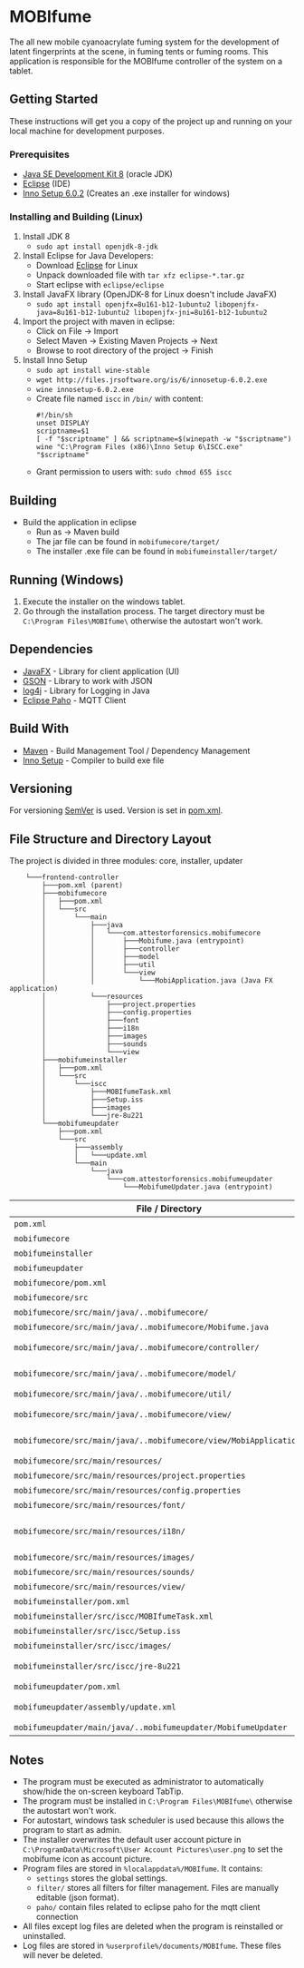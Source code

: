 # MOBIfume

The all new mobile cyanoacrylate fuming system for the development of latent fingerprints at the scene, in fuming tents or fuming rooms.
This application is responsible for the MOBIfume controller of the system on a tablet.

## Getting Started

These instructions will get you a copy of the project up and running on your local machine for development purposes.

### Prerequisites

- [Java SE Development Kit 8](https://www.oracle.com/technetwork/java/javase/downloads/jdk8-downloads-2133151.html) (oracle JDK)
- [Eclipse](https://www.eclipse.org/downloads/packages/release/2019-06/r/eclipse-ide-java-developers) (IDE)
- [Inno Setup 6.0.2](http://www.jrsoftware.org/isdl.php) (Creates an .exe installer for windows)

### Installing and Building (Linux)

1. Install JDK 8
    - `sudo apt install openjdk-8-jdk`
2. Install Eclipse for Java Developers:
    - Download [Eclipse](https://www.eclipse.org/downloads/packages/release/2019-06/r/eclipse-ide-java-developers) for Linux
    - Unpack downloaded file with `tar xfz eclipse-*.tar.gz`
    - Start eclipse with `eclipse/eclipse`
3. Install JavaFX library (OpenJDK-8 for Linux doesn't include JavaFX)
    - `sudo apt install openjfx=8u161-b12-1ubuntu2 libopenjfx-java=8u161-b12-1ubuntu2 libopenjfx-jni=8u161-b12-1ubuntu2`
4. Import the project with maven in eclipse:
    - Click on File -> Import
    - Select Maven -> Existing Maven Projects -> Next
    - Browse to root directory of the project -> Finish
5. Install Inno Setup
    - `sudo apt install wine-stable`
    - `wget http://files.jrsoftware.org/is/6/innosetup-6.0.2.exe`
    - `wine innosetup-6.0.2.exe`
    - Create file named `iscc` in `/bin/` with content:
      ```
      #!/bin/sh  
      unset DISPLAY  
      scriptname=$1  
      [ -f "$scriptname" ] && scriptname=$(winepath -w "$scriptname")  
      wine "C:\Program Files (x86)\Inno Setup 6\ISCC.exe" "$scriptname"
      ```
    - Grant permission to users with: `sudo chmod 655 iscc`
    
## Building    
- Build the application in eclipse
    - Run as -> Maven build
    - The jar file can be found in `mobifumecore/target/`
    - The installer .exe file can be found in `mobifumeinstaller/target/`

## Running (Windows)

1. Execute the installer on the windows tablet.
2. Go through the installation process. The target directory must be `C:\Program Files\MOBIfume\` otherwise the autostart won't work.

## Dependencies

- [JavaFX](https://openjfx.io/) - Library for client application (UI)
- [GSON](https://mvnrepository.com/artifact/com.google.code.gson/gson) - Library to work with JSON
- [log4j](https://mvnrepository.com/artifact/log4j/log4j) - Library for Logging in Java
- [Eclipse Paho](https://www.eclipse.org/paho/) - MQTT Client

## Build With

- [Maven](https://maven.apache.org/) - Build Management Tool / Dependency Management
- [Inno Setup](http://www.jrsoftware.org/isinfo.php) - Compiler to build exe file

## Versioning

For versioning [SemVer](https://semver.org/) is used. Version is set in [pom.xml](pom.xml).

## File Structure and Directory Layout

The project is divided in three modules: core, installer, updater

```
    └───frontend-controller
        ├───pom.xml (parent)
        ├───mobifumecore
        │   ├───pom.xml
        │   └───src
        │       └───main
        │           ├───java
        │           │   └───com.attestorforensics.mobifumecore
        │           │       ├───Mobifume.java (entrypoint)
        │           │       ├───controller
        │           │       ├───model
        │           │       ├───util
        │           │       └───view
        │           │           └───MobiApplication.java (Java FX application)
        │           └───resources
        │               ├───project.properties
        │               ├───config.properties
        │               ├───font
        │               ├───i18n
        │               ├───images
        │               ├───sounds
        │               └───view
        ├───mobifumeinstaller
        │   ├───pom.xml
        │   └───src
        │       └───iscc
        │           ├───MOBIfumeTask.xml
        │           ├───Setup.iss
        │           ├───images
        │           └───jre-8u221
        └───mobifumeupdater
            ├───pom.xml
            └───src
                ├───assembly
                │   └───update.xml
                └───main
                    └───java
                        └───com.attestorforensics.mobifumeupdater
                            └───MobifumeUpdater.java (entrypoint)
```

| File / Directory | Description |
| --- | --- |
| `pom.xml` | Parent maven file defines modules |
| `mobifumecore` | Core mobifume application |
| `mobifumeinstaller` | Installer for windows using inno setup |
| `mobifumeupdater` | Updater for mobifume |
| `mobifumecore/pom.xml` | Maven file for the core project defines dependencies and build instructions |
| `mobifumecore/src` | Contains all source files of the core project |
| `mobifumecore/src/main/java/..mobifumecore/` | Contains all .java source files |
| `mobifumecore/src/main/java/..mobifumecore/Mobifume.java` | Entry point of the application (main-method) |
| `mobifumecore/src/main/java/..mobifumecore/controller/` | Contains the controllers which react on user inputs and connects the view with the model |
| `mobifumecore/src/main/java/..mobifumecore/model/` | Contains all logic of the program (establish connection to broker, create/delete groups, start/stop processes, ...) |
| `mobifumecore/src/main/java/..mobifumecore/util/` | Contains util classes (file manager, logger, localization, setting) |
| `mobifumecore/src/main/java/..mobifumecore/view/` | Contains view related classes (outsourced to `src/main/resources/view` with fxml files) |
| `mobifumecore/src/main/java/..mobifumecore/view/MobiApplication.java` | JavaFX Application main class which initializes the window and loads the main fxml file |
| `mobifumecore/src/main/resources/` | Contains all resources |
| `mobifumecore/src/main/resources/project.properties` | Contains project properties which will be filtered by maven |
| `mobifumecore/src/main/resources/config.properties` | Contains settings (broker connection credentials, mqtt channels, filter prefix) |
| `mobifumecore/src/main/resources/font/` | Contains additional fonts |
| `mobifumecore/src/main/resources/i18n/` | Contains resource bundles to translate the application to other languages (`src/main/java/..mobifume/util/localization/LocaleFileHandler#copyResources` copies each file individual) |
| `mobifumecore/src/main/resources/images/` | Contains all images |
| `mobifumecore/src/main/resources/sounds/` | Contains all sounds |
| `mobifumecore/src/main/resources/view/` | Contains all .fxml files (JavaFX) which defines the structure of the UI |
| `mobifumeinstaller/pom.xml` | Maven file for the installer project uses inno setup to create installer |
| `mobifumeinstaller/src/iscc/MOBIfumeTask.xml` | Task for windows task scheduler for autostart |
| `mobifumeinstaller/src/iscc/Setup.iss` | Inno Setup script defines instructions to build the exe installer file |
| `mobifumeinstaller/src/iscc/images/` | Contains the logo of mobifume for the installer |
| `mobifumeinstaller/src/iscc/jre-8u221` | Java SE Runtime Environment (JRE) which is included in the installer to provide jre on the target platform (windows tablet) |
| `mobifumeupdater/pom.xml` | Maven file for the updater project |
| `mobifumeupdater/assembly/update.xml` | Assembly instruction to create a compressed update file including the core project |
| `mobifumeupdater/main/java/..mobifumeupdater/MobifumeUpdater` | Entry point of the updater application |

## Notes

- The program must be executed as administrator to automatically show/hide the on-screen keyboard TabTip.
- The program must be installed in `C:\Program Files\MOBIfume\` otherwise the autostart won't work.
- For autostart, windows task scheduler is used because this allows the program to start as admin.
- The installer overwrites the default user account picture in `C:\ProgramData\Microsoft\User Account Pictures\user.png` to set the mobifume icon as account picture.
- Program files are stored in `%localappdata%/MOBIfume`.
    It contains:
    - `settings` stores the global settings.
    - `filter/` stores all filters for filter management. Files are manually editable (json format).
    - `paho/` contain files related to eclipse paho for the mqtt client connection
- All files except log files are deleted when the program is reinstalled or uninstalled.
- Log files are stored in `%userprofile%/documents/MOBIfume`. These files will never be deleted.
